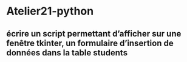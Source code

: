 # Atelier21-python
##  écrire un script permettant d’afficher sur une fenêtre tkinter, un formulaire  d’insertion de données dans la table students 
